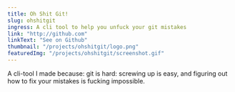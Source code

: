 ```yaml
---
title: Oh Shit Git!
slug: ohshitgit
ingress: A cli tool to help you unfuck your git mistakes
link: "http://github.com"
linkText: "See on Github"
thumbnail: "/projects/ohshitgit/logo.png"
featuredImg: "/projects/ohshitgit/screenshot.gif"
---
```


A cli-tool I made because: git is hard: screwing up is easy, and figuring out how to fix your mistakes is fucking impossible.
